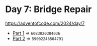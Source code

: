 # Day 7: Bridge Repair
https://adventofcode.com/2024/day/7

* [Part 1](./puzzle1.py) => `6083020304036`
* [Part 2](./puzzle2.py) => `59002246504791`
